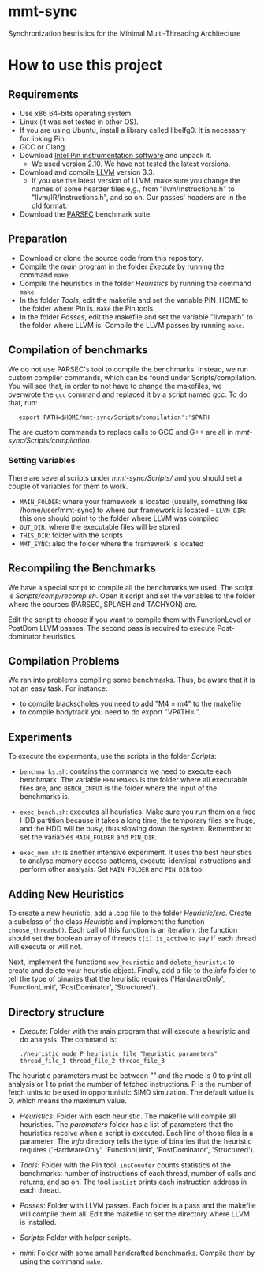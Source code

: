mmt-sync
========

Synchronization heuristics for the Minimal Multi-Threading Architecture

# How to use this project

## Requirements

 - Use x86 64-bits operating system.
 - Linux (it was not tested in other OS).
  - If you are using Ubuntu, install a library called libelfg0. It is necessary for linking Pin.
 - GCC or Clang.
 - Download [Intel Pin instrumentation software](http://software.intel.com/en-us/articles/pin-a-dynamic-binary-instrumentation-tool) and unpack it.
   - We used version 2.10. We have not tested the latest versions.
 - Download and compile [LLVM](http://llvm.org/) version 3.3.
   - If you use the latest version of LLVM, make sure you change the names of some hearder files e,g., from "llvm/Instructions.h" to "llvm/IR/Instructions.h", and so on. Our passes' headers are in the old format.
 - Download the [PARSEC](http://parsec.cs.princeton.edu/) benchmark suite.

## Preparation

 - Download or clone the source code from this repository.
 - Compile the _main_ program in the folder _Execute_ by running the command `make`.
 - Compile the heuristics in the folder _Heuristics_ by running the command `make`.
 - In the folder _Tools_, edit the makefile and set the variable PIN_HOME to the folder where Pin is. `Make` the Pin tools.
 - In the folder _Passes_, edit the makefile and set the variable "llvmpath"  to the folder where LLVM is. Compile the LLVM passes by running `make`.


## Compilation of benchmarks

We do not use PARSEC's tool to compile the benchmarks. Instead, we run custom compiler commands, which can be found under Scripts/compilation. You will see that, in order to not have to change the makefiles, we overwrote the `gcc` command and replaced it by a script named _gcc_. To do that, run:

       export PATH=$HOME/mmt-sync/Scripts/compilation':'$PATH

The are custom commands to replace calls to GCC and G++ are all in _mmt-sync/Scripts/compilation_.

### Setting Variables

There are several scripts under _mmt-sync/Scripts/_ and you should set a couple of variables for them to work.

  - `MAIN_FOLDER`: where your framework is located (usually, something like /home/user/mmt-sync) to where our framework is located   - `LLVM_DIR`: this one should point to the folder where LLVM was compiled
  - `OUT_DIR`: where the executable files will be stored
  - `THIS_DIR`: folder with the scripts
  - `MMT_SYNC`: also the folder where the framework is located


## Recompiling the Benchmarks

We have a special script to compile all the benchmarks we used. The script is _Scripts/comp/recomp.sh_. Open it script and set the variables to the folder where the sources (PARSEC, SPLASH and TACHYON) are. 

Edit the script to choose if you want to compile them with FunctionLevel or PostDom LLVM passes. The second pass is required to execute Post-dominator heuristics.

## Compilation Problems

We ran into problems compiling some benchmarks. Thus, be aware that it is not an easy task. For instance:

  - to compile blackscholes you need to add "M4 = m4" to the makefile
  - to compile bodytrack you need to do export "VPATH=.".


## Experiments

To execute the experments, use the scripts in the folder _Scripts_:

  - `benchmarks.sh`: contains the commands we need to execute each benchmark. The variable `BENCHMARKS` is the folder where all executable files are, and `BENCH_INPUT` is the folder where the input of the benchmarks is.

 - `exec_bench.sh`: executes all heuristics. Make sure you run them on a free HDD partition because it takes a long time, the temporary files are huge, and the HDD will be busy, thus slowing down the system. Remember to set the variables `MAIN_FOLDER` and `PIN_DIR`.

 - `exec_mem.sh`: is another intensive experiment. It uses the best heuristics to analyse memory access patterns, execute-identical instructions and perform other analysis. Set `MAIN_FOLDER` and `PIN_DIR` too.


## Adding New Heuristics

To create a new heuristic, add a .cpp file to the folder _Heuristic/src_. Create a subclass of the class _Heuristic_ and implement the function `choose_threads()`. Each call of this function is an iteration, the function should set the boolean array of threads `t[i].is_active` to say if each thread will execute or will not. 

Next, implement the functions `new_heuristic` and `delete_heuristic` to create and delete your heuristic object. Finally, add a file to the _info_ folder to tell the type of binaries that the heuristic requires ('HardwareOnly', 'FunctionLimit', 'PostDominator', 'Structured').

## Directory structure
   - _Execute_: Folder with the main program that will execute a heuristic and do analysis. The command is:

       `./heuristic mode P heuristic_file "heuristic parameters" thread_file_1 thread_file_2 thread_file_3`

 The heuristic parameters must be between "" and the mode is 0 to print all analysis or 1 to print the number of fetched instructions. P is the number of fetch units to be used in opportunistic SIMD simulation. The default value is 0, which means the maximum value.

   - _Heuristics_: Folder with each heuristic. The makefile will compile all heuristics. The _parameters_ folder has a list of parameters that the heuristics receive when a script is executed. Each line of those files is a parameter. The _info_ directory tells the type of binaries that the heuristic requires ('HardwareOnly', 'FunctionLimit', 'PostDominator', 'Structured').

   - _Tools_: Folder with the Pin tool. `insConuter` counts statistics of the benchmarks: number of instructions of each thread, number of calls and returns, and so on. The tool `insList` prints each instruction address in each thread.

   - _Passes_: Folder with LLVM passes. Each folder is a pass and the makefile will compile them all. Edit the makefile to set the directory where LLVM is installed.

   - _Scripts_: Folder with helper scripts.

   - _mini_: Folder with some small handcrafted benchmarks. Compile them by using the command `make`.
   

